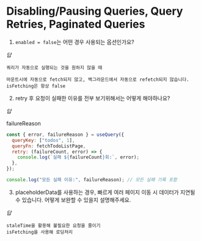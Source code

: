 # Disabling/Pausing Queries, Query Retries, Paginated Queries

1. `enabled = false`는 어떤 경우 사용되는 옵션인가요?

_답_

```
쿼리가 자동으로 실행되는 것을 원하지 않을 때

마운트시에 자동으로 fetch되지 않고, 백그라운드에서 자동으로 refetch되지 않습니다.
isFetching은 항상 false
```

2. retry 후 요청이 실패한 이유를 전부 보기위해서는 어떻게 해야하나요?

_답_

failureReason

```js
const { error, failureReason } = useQuery({
  queryKey: ["todos", 1],
  queryFn: fetchTodoListPage,
  retry: (failureCount, error) => {
    console.log(`실패 ${failureCount}회:`, error);
  },
});

console.log("모든 실패 이유:", failureReason); // 모든 실패 기록 포함
```

3. placeholderData를 사용하는 경우, 빠르게 여러 페이지 이동 시 데이터가 지연될 수 있습니다. 어떻게 보완할 수 있을지 설명해주세요.

_답_

```
staleTime을 활용해 불필요한 요청을 줄이기
isFetching을 사용해 로딩처리

```

